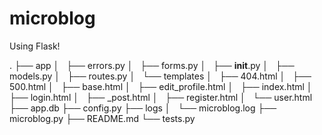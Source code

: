 # microblog

Using Flask!

.
├── app
│   ├── errors.py
│   ├── forms.py
│   ├── __init__.py
│   ├── models.py
│   ├── routes.py
│   └── templates
│       ├── 404.html
│       ├── 500.html
│       ├── base.html
│       ├── edit_profile.html
│       ├── index.html
│       ├── login.html
│       ├── _post.html
│       ├── register.html
│       └── user.html
├── app.db
├── config.py
├── logs
│   └── microblog.log
├── microblog.py
├── README.md
└── tests.py
